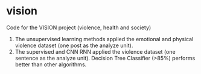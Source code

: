 # vision
Code for the VISION project (violence, health and society)

1. The unsupervised learning methods applied the emotional and physical violence dataset (one post as the analyze unit).
2. The supervised and CNN RNN applied the violence dataset (one sentence as the analyze unit).
   Decision Tree Classifier (>85%) performs better than other algorithms. 
    

